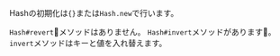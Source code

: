 Hashの初期化は`{}`または`Hash.new`で行います。

`Hash#revert`メソッドはありません。
`Hash#invert`メソッドがあります。`invert`メソッドはキーと値を入れ替えます。
